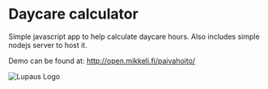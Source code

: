

# Daycare calculator

Simple javascript app to help calculate daycare hours. Also includes simple nodejs server to host it.

Demo can be found at: http://open.mikkeli.fi/paivahoito/

![Lupaus Logo](http://open.mikkeli.fi/wp-content/uploads/2014/11/lupaus.png)

